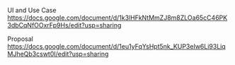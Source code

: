 
UI and Use Case
https://docs.google.com/document/d/1k3lHFkNtMmZJ8m8ZLOa65cC46PK3dbCqNfOOxrFp9Hs/edit?usp=sharing

Proposal
https://docs.google.com/document/d/1eu1yFqYsHpt5nk_KUP3eIw6Li93LiqMJheQb3cswt0I/edit?usp=sharing
